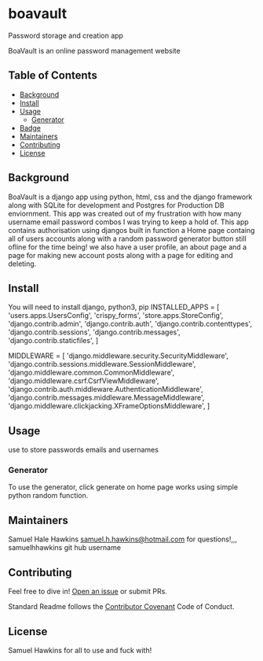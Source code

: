 # boavault
Password storage and creation app 

BoaVault is an online password management website

## Table of Contents

- [Background](#background)
- [Install](#install)
- [Usage](#usage)
	- [Generator](#generator)
- [Badge](#badge)
- [Maintainers](#maintainers)
- [Contributing](#contributing)
- [License](#license)

## Background

BoaVault is a django app using python, html, css and the django framework along with SQLite for development and Postgres for Production DB enviornment. This app was created out of my frustration with how many username email password combos I was trying to keep a hold of. This app contains authorisation using djangos built in function a Home page containg all of users accounts along with a random password generator button still ofline for the time being! we also have a user profile, an about page and a page for making new account posts along with a page for editing and deleting.


## Install

You will need to install django, python3, pip INSTALLED_APPS = [
    'users.apps.UsersConfig',
    'crispy_forms',
    'store.apps.StoreConfig',
    'django.contrib.admin',
    'django.contrib.auth',
    'django.contrib.contenttypes',
    'django.contrib.sessions',
    'django.contrib.messages',
    'django.contrib.staticfiles',
]

MIDDLEWARE = [
    'django.middleware.security.SecurityMiddleware',
    'django.contrib.sessions.middleware.SessionMiddleware',
    'django.middleware.common.CommonMiddleware',
    'django.middleware.csrf.CsrfViewMiddleware',
    'django.contrib.auth.middleware.AuthenticationMiddleware',
    'django.contrib.messages.middleware.MessageMiddleware',
    'django.middleware.clickjacking.XFrameOptionsMiddleware',
]

## Usage

use to store passwords emails and usernames

### Generator

To use the generator, click generate on home page works using simple python random function.

## Maintainers

Samuel Hale Hawkins samuel.h.hawkins@hotmail.com for questions!,,, samuelhhawkins git hub username

## Contributing

Feel free to dive in! [Open an issue](https://github.com/RichardLitt/standard-readme/issues/new) or submit PRs.

Standard Readme follows the [Contributor Covenant](http://contributor-covenant.org/version/1/3/0/) Code of Conduct.

## License

Samuel Hawkins for all to use and fuck with!
